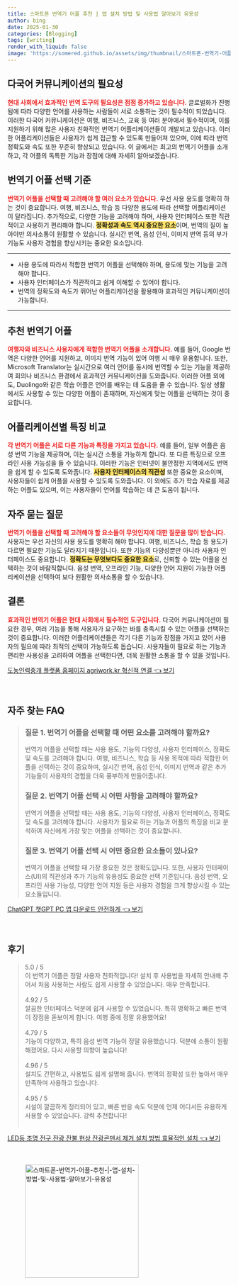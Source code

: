 ```yaml
---
title: 스마트폰 번역기 어플 추천 | 앱 설치 방법 및 사용법 알아보기 유용성
author: bing
date: 2025-01-30
categories: [Blogging]
tags: [writing]
render_with_liquid: false
image: 'https://somered.github.io/assets/img/thumbnail/스마트폰-번역기-어플-추천-|-앱-설치-방법-및-사용법-알아보기-유용성.webp'
---
```



<h2 id='다국어_커뮤니케이션의_필요성'>다국어 커뮤니케이션의 필요성</h2>

<p><b><span style="color: #ee2323;">현대 사회에서 효과적인 번역 도구의 필요성은 점점 증가하고 있습니다.</span></b> 글로벌화가 진행됨에 따라 다양한 언어를 사용하는 사람들이 서로 소통하는 것이 필수적이 되었습니다. 이러한 다국어 커뮤니케이션은 여행, 비즈니스, 교육 등 여러 분야에서 필수적이며, 이를 지원하기 위해 많은 사용자 친화적인 번역기 어플리케이션들이 개발되고 있습니다. 이러한 어플리케이션들은 사용자가 쉽게 접근할 수 있도록 만들어져 있으며, 이에 따라 번역 정확도와 속도 또한 꾸준히 향상되고 있습니다. 이 글에서는 최고의 번역기 어플을 소개하고, 각 어플의 독특한 기능과 장점에 대해 자세히 알아보겠습니다.</p>

<h2 id='번역기_어플_선택_기준'>번역기 어플 선택 기준</h2>

<p><b><span style="color: #ee2323;">번역기 어플을 선택할 때 고려해야 할 여러 요소가 있습니다.</span></b> 우선 사용 용도를 명확히 하는 것이 중요합니다. 여행, 비즈니스, 학습 등 다양한 용도에 따라 선택할 어플리케이션이 달라집니다. 추가적으로, 다양한 기능을 고려해야 하며, 사용자 인터페이스 또한 직관적이고 사용하기 편리해야 합니다. <b><span style="background-color: #ffe066;">정확성과 속도 역시 중요한 요소</span></b>이며, 번역의 질이 높아야만 의사소통이 원활할 수 있습니다. 실시간 번역, 음성 인식, 이미지 번역 등의 부가 기능도 사용자 경험을 향상시키는 중요한 요소입니다.</p>

<hr />

<ul>
    <li>사용 용도에 따라서 적합한 번역기 어플을 선택해야 하며, 용도에 맞는 기능을 고려해야 합니다.</li>
    <li>사용자 인터페이스가 직관적이고 쉽게 이해할 수 있어야 합니다.</li>
    <li>번역의 정확도와 속도가 뛰어난 어플리케이션을 활용해야 효과적인 커뮤니케이션이 가능합니다.</li>
</ul>

<hr />

<h2 id='추천_번역기_어플'>추천 번역기 어플</h2>

<p><b><span style="color: #ee2323;">여행자와 비즈니스 사용자에게 적합한 번역기 어플을 소개합니다.</span></b> 예를 들어, Google 번역은 다양한 언어를 지원하고, 이미지 번역 기능이 있어 여행 시 매우 유용합니다. 또한, Microsoft Translator는 실시간으로 여러 언어를 동시에 번역할 수 있는 기능을 제공하여 회의나 비즈니스 환경에서 효과적인 커뮤니케이션을 도와줍니다. 이러한 어플 외에도, Duolingo와 같은 학습 어플은 언어를 배우는 데 도움을 줄 수 있습니다. 일상 생활에서도 사용할 수 있는 다양한 어플이 존재하며, 자신에게 맞는 어플을 선택하는 것이 중요합니다.</p>

<h2 id='어플리케이션_별_특징'>어플리케이션별 특징 비교</h2>

<p><b><span style="color: #ee2323;">각 번역기 어플은 서로 다른 기능과 특징을 가지고 있습니다.</span></b> 예를 들어, 일부 어플은 음성 번역 기능을 제공하며, 이는 실시간 소통을 가능하게 합니다. 또 다른 특징으로 오프라인 사용 가능성을 들 수 있습니다. 이러한 기능은 인터넷이 불안정한 지역에서도 번역을 쉽게 할 수 있도록 도와줍니다. <b><span style="background-color: #ffe066;">사용자 인터페이스의 직관성</span></b> 또한 중요한 요소이며, 사용자들이 쉽게 어플을 사용할 수 있도록 도와줍니다. 이 외에도 추가 학습 자료를 제공하는 어플도 있으며, 이는 사용자들이 언어를 학습하는 데 큰 도움이 됩니다.</p>

<h2 id='자주_묻는_질문'>자주 묻는 질문</h2>

<p><b><span style="color: #ee2323;">번역기 어플을 선택할 때 고려해야 할 요소들이 무엇인지에 대한 질문을 많이 받습니다.</span></b> 사용자는 우선 자신의 사용 용도를 명확히 해야 합니다. 여행, 비즈니스, 학습 등 용도가 다르면 필요한 기능도 달라지기 때문입니다. 또한 기능의 다양성뿐만 아니라 사용자 인터페이스도 중요합니다. <b><span style="background-color: #ffe066;">정확도는 무엇보다도 중요한 요소</span></b>로, 신뢰할 수 있는 어플을 선택하는 것이 바람직합니다. 음성 번역, 오프라인 기능, 다양한 언어 지원이 가능한 어플리케이션을 선택하여 보다 원활한 의사소통을 할 수 있습니다.</p>

<h2 id='결론'>결론</h2>

<p><b><span style="color: #ee2323;">효과적인 번역기 어플은 현대 사회에서 필수적인 도구입니다.</span></b> 다국어 커뮤니케이션이 필요한 경우, 여러 기능을 통해 사용자가 요구하는 바를 충족시킬 수 있는 어플을 선택하는 것이 중요합니다. 이러한 어플리케이션들은 각기 다른 기능과 장점을 가지고 있어 사용자의 필요에 따라 최적의 선택이 가능하도록 돕습니다. 사용자들이 필요로 하는 기능과 편리한 사용성을 고려하여 어플을 선택한다면, 더욱 원활한 소통을 할 수 있을 것입니다.</p>


<p><a class="click-button" title="도농인력중개 플랫폼 홈페이지 agriwork.kr 혁신적 연결" href="https://somered.github.io/posts/%EB%8F%84%EB%86%8D%EC%9D%B8%EB%A0%A5%EC%A4%91%EA%B0%9C-%ED%94%8C%EB%9E%AB%ED%8F%BC-%ED%99%88%ED%8E%98%EC%9D%B4%EC%A7%80-agriwork.kr-%ED%98%81%EC%8B%A0%EC%A0%81-%EC%97%B0%EA%B2%B0/" rel="dofollow">도농인력중개 플랫폼 홈페이지 agriwork.kr 혁신적 연결 👈 보기</a></p><br>
<h2 id='자주_찾는_FAQ'>자주 찾는 FAQ</h2>
<div itemscope="" itemtype="https://schema.org/FAQPage"> 
<blockquote> 
<div itemscope="" itemprop="mainEntity" itemtype="https://schema.org/Question"> 
<h3 itemprop="name">질문 1. 번역기 어플을 선택할 때 어떤 요소를 고려해야 할까요?</h3> 
<div itemscope="" itemprop="acceptedAnswer" itemtype="https://schema.org/Answer"> 
<span itemprop="text"> 
<p>번역기 어플을 선택할 때는 사용 용도, 기능의 다양성, 사용자 인터페이스, 정확도 및 속도를 고려해야 합니다. 여행, 비즈니스, 학습 등 사용 목적에 따라 적합한 어플을 선택하는 것이 중요하며, 실시간 번역, 음성 인식, 이미지 번역과 같은 추가 기능들이 사용자의 경험을 더욱 풍부하게 만들어줍니다.</p> 
</span> 
</div> 
</div> 

<div itemscope="" itemprop="mainEntity" itemtype="https://schema.org/Question"> 
<h3 itemprop="name">질문 2. 번역기 어플 선택 시 어떤 사항을 고려해야 할까요?</h3> 
<div itemscope="" itemprop="acceptedAnswer" itemtype="https://schema.org/Answer"> 
<span itemprop="text"> 
<p>번역기 어플을 선택할 때는 사용 용도, 기능의 다양성, 사용자 인터페이스, 정확도 및 속도를 고려해야 합니다. 사용자가 필요로 하는 기능과 어플의 특징을 비교 분석하여 자신에게 가장 맞는 어플을 선택하는 것이 중요합니다.</p> 
</span> 
</div> 
</div>

<div itemscope="" itemprop="mainEntity" itemtype="https://schema.org/Question"> 
<h3 itemprop="name">질문 3. 번역기 어플 선택 시 어떤 중요한 요소들이 있나요?</h3> 
<div itemscope="" itemprop="acceptedAnswer" itemtype="https://schema.org/Answer"> 
<span itemprop="text"> 
<p>번역기 어플을 선택할 때 가장 중요한 것은 정확도입니다. 또한, 사용자 인터페이스(UI)의 직관성과 추가 기능의 유용성도 중요한 선택 기준입니다. 음성 번역, 오프라인 사용 가능성, 다양한 언어 지원 등은 사용자 경험을 크게 향상시킬 수 있는 요소들입니다.</p> 
</span> 
</div> 
</div> 

</blockquote> 
</div>
<p><a class="click-button" title="ChatGPT 챗GPT PC 앱 다운로드 안전하게" href="https://somered.github.io/posts/ChatGPT-%EC%B1%97GPT-PC-%EC%95%B1-%EB%8B%A4%EC%9A%B4%EB%A1%9C%EB%93%9C-%EC%95%88%EC%A0%84%ED%95%98%EA%B2%8C/" rel="dofollow">ChatGPT 챗GPT PC 앱 다운로드 안전하게 👈 보기</a></p><br>
<h2 id='후기'>후기</h2>
<div itemscope itemtype="https://schema.org/Product">
  <blockquote>
  <div itemprop="review" itemscope itemtype="https://schema.org/Review">
      <div itemprop="reviewRating" itemscope itemtype="https://schema.org/Rating"> <span itemprop="ratingValue">5.0</span> / <span itemprop="bestRating">5</span> </div>
      <span itemprop="reviewBody">이 번역기 어플은 정말 사용자 친화적입니다! 설치 후 사용법을 자세히 안내해 주어서 처음 사용하는 사람도 쉽게 사용할 수 있었습니다. 매우 만족합니다.</span>
  </div>
  <br>
  <div itemprop="review" itemscope itemtype="https://schema.org/Review">
      <div itemprop="reviewRating" itemscope itemtype="https://schema.org/Rating"> <span itemprop="ratingValue">4.92</span> / <span itemprop="bestRating">5</span> </div>
      <span itemprop="reviewBody">깔끔한 인터페이스 덕분에 쉽게 사용할 수 있었습니다. 특히 명확하고 빠른 번역이 장점을 돋보이게 합니다. 여행 중에 정말 유용했어요!</span>
  </div>
  <br>
  <div itemprop="review" itemscope itemtype="https://schema.org/Review">
      <div itemprop="reviewRating" itemscope itemtype="https://schema.org/Rating"> <span itemprop="ratingValue">4.79</span> / <span itemprop="bestRating">5</span> </div>
      <span itemprop="reviewBody">기능이 다양하고, 특히 음성 번역 기능이 정말 유용했습니다. 덕분에 소통이 원활해졌어요. 다시 사용할 의향이 높습니다!</span>
  </div>
  <br>
  <div itemprop="review" itemscope itemtype="https://schema.org/Review">
      <div itemprop="reviewRating" itemscope itemtype="https://schema.org/Rating"> <span itemprop="ratingValue">4.96</span> / <span itemprop="bestRating">5</span> </div>
      <span itemprop="reviewBody">설치도 간편하고, 사용법도 쉽게 설명해 줍니다. 번역의 정확성 또한 높아서 매우 만족하며 사용하고 있습니다.</span>
  </div>
  <br>
  <div itemprop="review" itemscope itemtype="https://schema.org/Review">
      <div itemprop="reviewRating" itemscope itemtype="https://schema.org/Rating"> <span itemprop="ratingValue">4.95</span> / <span itemprop="bestRating">5</span> </div>
      <span itemprop="reviewBody">시설이 깔끔하게 정리되어 있고, 빠른 반응 속도 덕분에 언제 어디서든 유용하게 사용할 수 있었습니다. 강력 추천합니다!</span>
  </div>
  <br>
  </blockquote>
</div>
<p><a class="click-button" title="LED등 조명 전구 잔광 잔불 현상 잔광콘덴서 제거 설치 방법 효율적인 설치" href="https://somered.github.io/posts/LED%EB%93%B1-%EC%A1%B0%EB%AA%85-%EC%A0%84%EA%B5%AC-%EC%9E%94%EA%B4%91-%EC%9E%94%EB%B6%88-%ED%98%84%EC%83%81-%EC%9E%94%EA%B4%91%EC%BD%98%EB%8D%B4%EC%84%9C-%EC%A0%9C%EA%B1%B0-%EC%84%A4%EC%B9%98-%EB%B0%A9%EB%B2%95-%ED%9A%A8%EC%9C%A8%EC%A0%81%EC%9D%B8-%EC%84%A4%EC%B9%98/" rel="dofollow">LED등 조명 전구 잔광 잔불 현상 잔광콘덴서 제거 설치 방법 효율적인 설치 👈 보기</a></p><br>
<figure class="image"><img src="https://somered.github.io/assets/img/thumbnail/스마트폰-번역기-어플-추천-|-앱-설치-방법-및-사용법-알아보기-유용성.webp" alt="스마트폰-번역기-어플-추천-|-앱-설치-방법-및-사용법-알아보기-유용성" width="256" height="256"></figure>